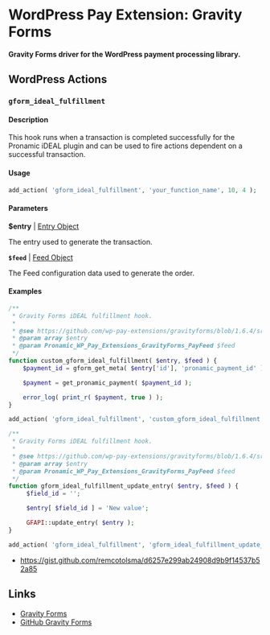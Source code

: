 # WordPress Pay Extension: Gravity Forms

**Gravity Forms driver for the WordPress payment processing library.**

## WordPress Actions

### `gform_ideal_fulfillment`

#### Description

This hook runs when a transaction is completed successfully for the Pronamic iDEAL plugin and can be used to fire actions dependent on a successful transaction.

#### Usage

```php
add_action( 'gform_ideal_fulfillment', 'your_function_name', 10, 4 );
```

#### Parameters

**$entry** | [Entry Object](https://www.gravityhelp.com/documentation/article/entry-object/)

The entry used to generate the transaction.

**`$feed`** | [Feed Object](https://github.com/wp-pay-extensions/gravityforms/blob/master/src/PayFeed.php)

The Feed configuration data used to generate the order.

#### Examples

```php
/**
 * Gravity Forms iDEAL fulfillment hook.
 *
 * @see https://github.com/wp-pay-extensions/gravityforms/blob/1.6.4/src/Extension.php#L750-L751
 * @param array $entry
 * @param Pronamic_WP_Pay_Extensions_GravityForms_PayFeed $feed
 */
function custom_gform_ideal_fulfillment( $entry, $feed ) {
    $payment_id = gform_get_meta( $entry['id'], 'pronamic_payment_id' );

    $payment = get_pronamic_payment( $payment_id );

    error_log( print_r( $payment, true ) );
}

add_action( 'gform_ideal_fulfillment', 'custom_gform_ideal_fulfillment', 10, 2 );
```

```php
/**
 * Gravity Forms iDEAL fulfillment hook.
 *
 * @see https://github.com/wp-pay-extensions/gravityforms/blob/1.6.4/src/Extension.php#L750-L751
 * @param array $entry
 * @param Pronamic_WP_Pay_Extensions_GravityForms_PayFeed $feed
 */
function gform_ideal_fulfillment_update_entry( $entry, $feed ) {
     $field_id = '';

     $entry[ $field_id ] = 'New value';

     GFAPI::update_entry( $entry );
}

add_action( 'gform_ideal_fulfillment', 'gform_ideal_fulfillment_update_entry', 10, 2 );
```

*	https://gist.github.com/remcotolsma/d6257e299ab24908d9b9f14537b52a85

## Links

*	[Gravity Forms](http://www.gravityforms.com/)
*	[GitHub Gravity Forms](https://github.com/wp-premium/gravityforms)
